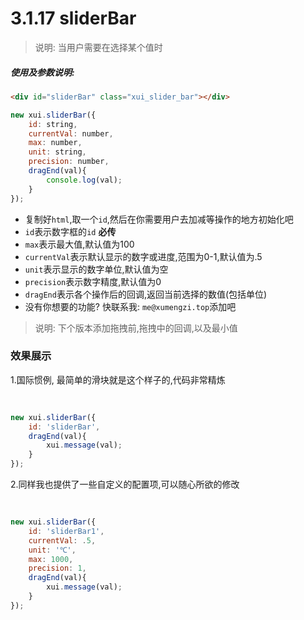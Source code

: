 <link rel="stylesheet" type="text/css" href="../assets/xui.css">
<script type="text/javascript" src="../assets/xui.js"></script>

# 3.1.17 sliderBar

>说明: 当用户需要在选择某个值时

##### 使用及参数说明:
```html
<div id="sliderBar" class="xui_slider_bar"></div>
```
```js
new xui.sliderBar({
    id: string,
    currentVal: number,
    max: number,
    unit: string,
    precision: number,
    dragEnd(val){
        console.log(val);
    }
});
```
* 复制好`html`,取一个`id`,然后在你需要用户去加减等操作的地方初始化吧
* `id`表示数字框的`id` **必传**
* `max`表示最大值,默认值为100
* `currentVal`表示默认显示的数字或进度,范围为0-1,默认值为.5
* `unit`表示显示的数字单位,默认值为空
* `precision`表示数字精度,默认值为0
* `dragEnd`表示各个操作后的回调,返回当前选择的数值(包括单位)
* 没有你想要的功能? 快联系我: `me@xumengzi.top`添加吧

>说明: 下个版本添加拖拽前,拖拽中的回调,以及最小值

### 效果展示

1.国际惯例, 最简单的滑块就是这个样子的,代码非常精炼
<div id="sliderBar" class="xui_slider_bar"></div>

<style type="text/css">
    #sliderBar{
        margin: 20px 0; 
        width: 200px;
        height: 4px;
    }
</style>

<script type="text/javascript">
new xui.sliderBar({
    id: 'sliderBar',
    dragEnd(val){
        xui.message(val);
    }
});
</script>

```js
new xui.sliderBar({
    id: 'sliderBar',
    dragEnd(val){
        xui.message(val);
    }
});
```

2.同样我也提供了一些自定义的配置项,可以随心所欲的修改
<div id="sliderBar1" class="xui_slider_bar"></div>

<style type="text/css">
    #sliderBar1{
        margin: 20px 0; 
        width: 200px;
        height: 4px;
    }
</style>

<script type="text/javascript">
new xui.sliderBar({
    id: 'sliderBar1',
    currentVal: .3,
    unit: '℃',
    max: 1000,
    precision: 1,
    dragEnd(val){
        xui.message(val);
    }
});
</script>

```js
new xui.sliderBar({
    id: 'sliderBar1',
    currentVal: .5,
    unit: '℃',
    max: 1000,
    precision: 1,
    dragEnd(val){
        xui.message(val);
    }
});
```